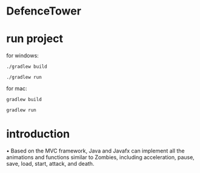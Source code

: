 # DefenceTower

# run project

for windows:

`./gradlew build` 

`./gradlew run`

for mac:

`gradlew build` 

`gradlew run`

# introduction

• Based on the MVC framework, Java and Javafx can implement all the animations and functions similar to Zombies, including acceleration, pause, save, load, start, attack, and death.
